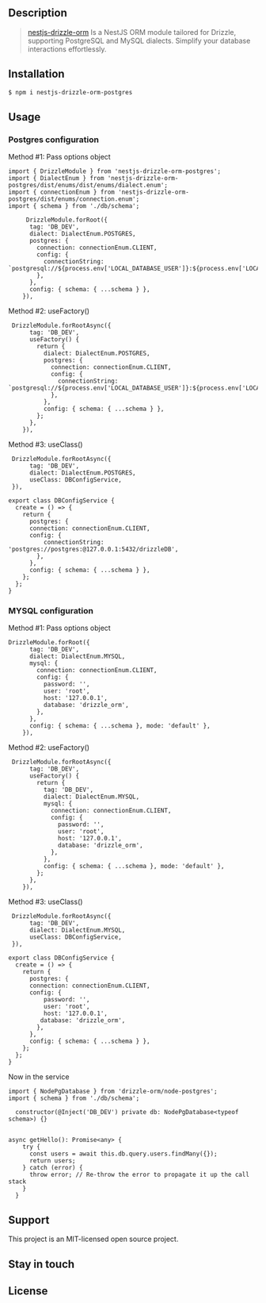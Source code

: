 ## Description

> [nestjs-drizzle-orm](https://github.com/gaiyadev/nestjs-drizzleOrm-postgres) Is a NestJS ORM module tailored for Drizzle, supporting PostgreSQL and MySQL dialects. Simplify your database interactions effortlessly.

## Installation

```bash
$ npm i nestjs-drizzle-orm-postgres
```

## Usage

### Postgres configuration

Method #1: Pass options object

```code
import { DrizzleModule } from 'nestjs-drizzle-orm-postgres';
import { DialectEnum } from 'nestjs-drizzle-orm-postgres/dist/enums/dist/enums/dialect.enum';
import { connectionEnum } from 'nestjs-drizzle-orm-postgres/dist/enums/connection.enum';
import { schema } from './db/schema';

     DrizzleModule.forRoot({
      tag: 'DB_DEV',
      dialect: DialectEnum.POSTGRES,
      postgres: {
        connection: connectionEnum.CLIENT,
        config: {
          connectionString: `postgresql://${process.env['LOCAL_DATABASE_USER']}:${process.env['LOCAL_DATABASE_PASSWORD']}@localhost:5432/drizzle_orm`,
        },
      },
      config: { schema: { ...schema } },
    }),
```

Method #2: useFactory()

```code    
 DrizzleModule.forRootAsync({
      tag: 'DB_DEV',
      useFactory() {
        return {
          dialect: DialectEnum.POSTGRES,
          postgres: {
            connection: connectionEnum.CLIENT,
            config: {
              connectionString: `postgresql://${process.env['LOCAL_DATABASE_USER']}:${process.env['LOCAL_DATABASE_PASSWORD']}@localhost:5432/drizzle_orm`,
            },
          },
          config: { schema: { ...schema } },
        };
      },
    }),
```

Method #3: useClass()

```code
 DrizzleModule.forRootAsync({
      tag: 'DB_DEV',
      dialect: DialectEnum.POSTGRES,
      useClass: DBConfigService,
 }),
    
export class DBConfigService {
  create = () => {
    return {
      postgres: {
      connection: connectionEnum.CLIENT,
      config: {
          connectionString: 'postgres://postgres:@127.0.0.1:5432/drizzleDB',
        },
      },
      config: { schema: { ...schema } },
    };
  };
}
```


### MYSQL configuration

Method #1: Pass options object

```code
DrizzleModule.forRoot({
      tag: 'DB_DEV',
      dialect: DialectEnum.MYSQL,
      mysql: {
        connection: connectionEnum.CLIENT,
        config: {
          password: '',
          user: 'root',
          host: '127.0.0.1',
          database: 'drizzle_orm',
        },
      },
      config: { schema: { ...schema }, mode: 'default' },
    }),
```

Method #2: useFactory()

```code
 DrizzleModule.forRootAsync({
      tag: 'DB_DEV',
      useFactory() {
        return {
          tag: 'DB_DEV',
          dialect: DialectEnum.MYSQL,
          mysql: {
            connection: connectionEnum.CLIENT,
            config: {
              password: '',
              user: 'root',
              host: '127.0.0.1',
              database: 'drizzle_orm',
            },
          },
          config: { schema: { ...schema }, mode: 'default' },
        };
      },
    }),
```

Method #3: useClass()

```code
 DrizzleModule.forRootAsync({
      tag: 'DB_DEV',
      dialect: DialectEnum.MYSQL,
      useClass: DBConfigService,
 }),
    
export class DBConfigService {
  create = () => {
    return {
      postgres: {
      connection: connectionEnum.CLIENT,
      config: {
          password: '',
          user: 'root',
          host: '127.0.0.1',
         database: 'drizzle_orm',
        },
      },
      config: { schema: { ...schema } },
    };
  };
}
```

Now in the service

```code
import { NodePgDatabase } from 'drizzle-orm/node-postgres';
import { schema } from './db/schema';

  constructor(@Inject('DB_DEV') private db: NodePgDatabase<typeof schema>) {}


async getHello(): Promise<any> {
    try {
      const users = await this.db.query.users.findMany({});
      return users;
    } catch (error) {
      throw error; // Re-throw the error to propagate it up the call stack
    }
  }
```
## Support

This project is an MIT-licensed open source project.

## Stay in touch


## License

